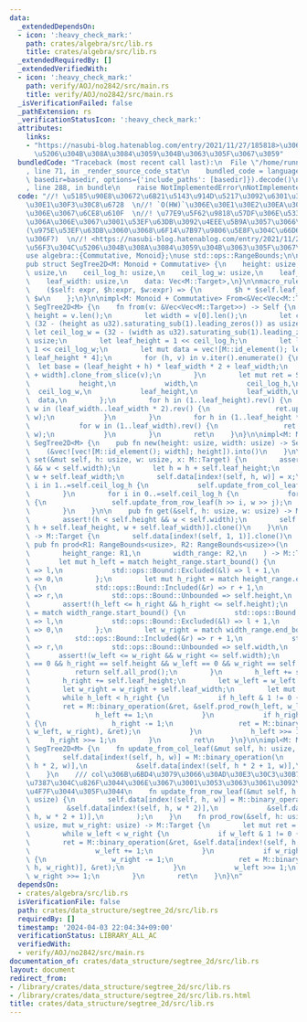 ```yaml
---
data:
  _extendedDependsOn:
  - icon: ':heavy_check_mark:'
    path: crates/algebra/src/lib.rs
    title: crates/algebra/src/lib.rs
  _extendedRequiredBy: []
  _extendedVerifiedWith:
  - icon: ':heavy_check_mark:'
    path: verify/AOJ/no2842/src/main.rs
    title: verify/AOJ/no2842/src/main.rs
  _isVerificationFailed: false
  _pathExtension: rs
  _verificationStatusIcon: ':heavy_check_mark:'
  attributes:
    links:
    - "https://nasubi-blog.hatenablog.com/entry/2021/11/27/185818>\u306E\u56F3\u304C\
      \u5206\u304B\u308A\u3084\u3059\u304B\u3063\u305F\u3067\u3059"
  bundledCode: "Traceback (most recent call last):\n  File \"/home/runner/.local/lib/python3.10/site-packages/onlinejudge_verify/documentation/build.py\"\
    , line 71, in _render_source_code_stat\n    bundled_code = language.bundle(stat.path,\
    \ basedir=basedir, options={'include_paths': [basedir]}).decode()\n  File \"/home/runner/.local/lib/python3.10/site-packages/onlinejudge_verify/languages/rust.py\"\
    , line 288, in bundle\n    raise NotImplementedError\nNotImplementedError\n"
  code: "//! \u5185\u90E8\u30672\u6B21\u5143\u914D\u5217\u3092\u6301\u3064\u30BB\u30B0\
    \u30E1\u30F3\u30C8\u6728  \n//! `O(HW)`\u306E\u30E1\u30E2\u30EA\u3092\u4F7F\u3046\
    \u306E\u3067\u6CE8\u610F  \n//! \u77E9\u5F62\u9818\u57DF\u306E\u533A\u9593\u548C\
    \u306A\u306E\u3067\u3001\u53EF\u63DB\u3092\u4EEE\u5B9A\u3057\u3066\u3044\u308B\
    (\u975E\u53EF\u63DB\u3060\u3068\u6F14\u7B97\u9806\u5E8F\u304C\u66D6\u6627\u3067\
    \u306F?)  \n//! <https://nasubi-blog.hatenablog.com/entry/2021/11/27/185818>\u306E\
    \u56F3\u304C\u5206\u304B\u308A\u3084\u3059\u304B\u3063\u305F\u3067\u3059  \n\n\
    use algebra::{Commutative, Monoid};\nuse std::ops::RangeBounds;\n\n#[derive(Debug)]\n\
    pub struct SegTree2D<M: Monoid + Commutative> {\n    height: usize,\n    width:\
    \ usize,\n    ceil_log_h: usize,\n    ceil_log_w: usize,\n    leaf_height: usize,\n\
    \    leaf_width: usize,\n    data: Vec<M::Target>,\n}\n\nmacro_rules! index {\n\
    \    ($self: expr, $h:expr, $w:expr) => {\n        $h * $self.leaf_width * 2 +\
    \ $w\n    };\n}\n\nimpl<M: Monoid + Commutative> From<&Vec<Vec<M::Target>>> for\
    \ SegTree2D<M> {\n    fn from(v: &Vec<Vec<M::Target>>) -> Self {\n        let\
    \ height = v.len();\n        let width = v[0].len();\n        let ceil_log_h =\
    \ (32 - (height as u32).saturating_sub(1).leading_zeros()) as usize;\n       \
    \ let ceil_log_w = (32 - (width as u32).saturating_sub(1).leading_zeros()) as\
    \ usize;\n        let leaf_height = 1 << ceil_log_h;\n        let leaf_width =\
    \ 1 << ceil_log_w;\n        let mut data = vec![M::id_element(); leaf_width *\
    \ leaf_height * 4];\n        for (h, v) in v.iter().enumerate() {\n          \
    \  let base = (leaf_height + h) * leaf_width * 2 + leaf_width;\n            data[base..base\
    \ + width].clone_from_slice(v);\n        }\n        let mut ret = SegTree2D {\n\
    \            height,\n            width,\n            ceil_log_h,\n          \
    \  ceil_log_w,\n            leaf_height,\n            leaf_width,\n          \
    \  data,\n        };\n        for h in (1..leaf_height).rev() {\n            for\
    \ w in (leaf_width..leaf_width * 2).rev() {\n                ret.update_from_col_leaf(h,\
    \ w);\n            }\n        }\n        for h in (1..leaf_height * 2).rev() {\n\
    \            for w in (1..leaf_width).rev() {\n                ret.update_from_row_leaf(h,\
    \ w);\n            }\n        }\n        ret\n    }\n}\n\nimpl<M: Monoid + Commutative>\
    \ SegTree2D<M> {\n    pub fn new(height: usize, width: usize) -> Self {\n    \
    \    (&vec![vec![M::id_element(); width]; height]).into()\n    }\n\n    pub fn\
    \ set(&mut self, h: usize, w: usize, x: M::Target) {\n        assert!(h < self.height\
    \ && w < self.width);\n        let h = h + self.leaf_height;\n        let w =\
    \ w + self.leaf_width;\n        self.data[index!(self, h, w)] = x;\n        for\
    \ i in 1..=self.ceil_log_h {\n            self.update_from_col_leaf(h >> i, w);\n\
    \        }\n        for i in 0..=self.ceil_log_h {\n            for j in 1..=self.ceil_log_w\
    \ {\n                self.update_from_row_leaf(h >> i, w >> j);\n            }\n\
    \        }\n    }\n\n    pub fn get(&self, h: usize, w: usize) -> M::Target {\n\
    \        assert!(h < self.height && w < self.width);\n        self.data[index!(self,\
    \ h + self.leaf_height, w + self.leaf_width)].clone()\n    }\n\n    pub fn all_prod(&self)\
    \ -> M::Target {\n        self.data[index!(self, 1, 1)].clone()\n    }\n\n   \
    \ pub fn prod<R1: RangeBounds<usize>, R2: RangeBounds<usize>>(\n        &self,\n\
    \        height_range: R1,\n        width_range: R2,\n    ) -> M::Target {\n \
    \       let mut h_left = match height_range.start_bound() {\n            std::ops::Bound::Included(&l)\
    \ => l,\n            std::ops::Bound::Excluded(&l) => l + 1,\n            std::ops::Bound::Unbounded\
    \ => 0,\n        };\n        let mut h_right = match height_range.end_bound()\
    \ {\n            std::ops::Bound::Included(&r) => r + 1,\n            std::ops::Bound::Excluded(&r)\
    \ => r,\n            std::ops::Bound::Unbounded => self.height,\n        };\n\
    \        assert!(h_left <= h_right && h_right <= self.height);\n        let w_left\
    \ = match width_range.start_bound() {\n            std::ops::Bound::Included(&l)\
    \ => l,\n            std::ops::Bound::Excluded(&l) => l + 1,\n            std::ops::Bound::Unbounded\
    \ => 0,\n        };\n        let w_right = match width_range.end_bound() {\n \
    \           std::ops::Bound::Included(&r) => r + 1,\n            std::ops::Bound::Excluded(&r)\
    \ => r,\n            std::ops::Bound::Unbounded => self.width,\n        };\n \
    \       assert!(w_left <= w_right && w_right <= self.width);\n        if h_left\
    \ == 0 && h_right == self.height && w_left == 0 && w_right == self.width {\n \
    \           return self.all_prod();\n        }\n        h_left += self.leaf_height;\n\
    \        h_right += self.leaf_height;\n        let w_left = w_left + self.leaf_width;\n\
    \        let w_right = w_right + self.leaf_width;\n        let mut ret = M::id_element();\n\
    \        while h_left < h_right {\n            if h_left & 1 != 0 {\n        \
    \        ret = M::binary_operation(&ret, &self.prod_row(h_left, w_left, w_right));\n\
    \                h_left += 1;\n            }\n            if h_right & 1 != 0\
    \ {\n                h_right -= 1;\n                ret = M::binary_operation(&self.prod_row(h_right,\
    \ w_left, w_right), &ret);\n            }\n            h_left >>= 1;\n       \
    \     h_right >>= 1;\n        }\n        ret\n    }\n}\n\nimpl<M: Monoid + Commutative>\
    \ SegTree2D<M> {\n    fn update_from_col_leaf(&mut self, h: usize, w: usize) {\n\
    \        self.data[index!(self, h, w)] = M::binary_operation(\n            &self.data[index!(self,\
    \ h * 2, w)],\n            &self.data[index!(self, h * 2 + 1, w)],\n        );\n\
    \    }\n    /// col\u306B\u6BD4\u3079\u3066\u30AD\u30E3\u30C3\u30B7\u30E5\u52B9\
    \u7387\u304C\u826F\u3044\u306E\u3067\u3001\u3053\u3063\u3061\u3092\u591A\u304F\
    \u4F7F\u3044\u305F\u3044\n    fn update_from_row_leaf(&mut self, h: usize, w:\
    \ usize) {\n        self.data[index!(self, h, w)] = M::binary_operation(\n   \
    \         &self.data[index!(self, h, w * 2)],\n            &self.data[index!(self,\
    \ h, w * 2 + 1)],\n        );\n    }\n    fn prod_row(&self, h: usize, mut w_left:\
    \ usize, mut w_right: usize) -> M::Target {\n        let mut ret = M::id_element();\n\
    \        while w_left < w_right {\n            if w_left & 1 != 0 {\n        \
    \        ret = M::binary_operation(&ret, &self.data[index!(self, h, w_left)]);\n\
    \                w_left += 1;\n            }\n            if w_right & 1 != 0\
    \ {\n                w_right -= 1;\n                ret = M::binary_operation(&self.data[index!(self,\
    \ h, w_right)], &ret);\n            }\n            w_left >>= 1;\n           \
    \ w_right >>= 1;\n        }\n        ret\n    }\n}\n"
  dependsOn:
  - crates/algebra/src/lib.rs
  isVerificationFile: false
  path: crates/data_structure/segtree_2d/src/lib.rs
  requiredBy: []
  timestamp: '2024-04-03 22:04:34+09:00'
  verificationStatus: LIBRARY_ALL_AC
  verifiedWith:
  - verify/AOJ/no2842/src/main.rs
documentation_of: crates/data_structure/segtree_2d/src/lib.rs
layout: document
redirect_from:
- /library/crates/data_structure/segtree_2d/src/lib.rs
- /library/crates/data_structure/segtree_2d/src/lib.rs.html
title: crates/data_structure/segtree_2d/src/lib.rs
---
```


